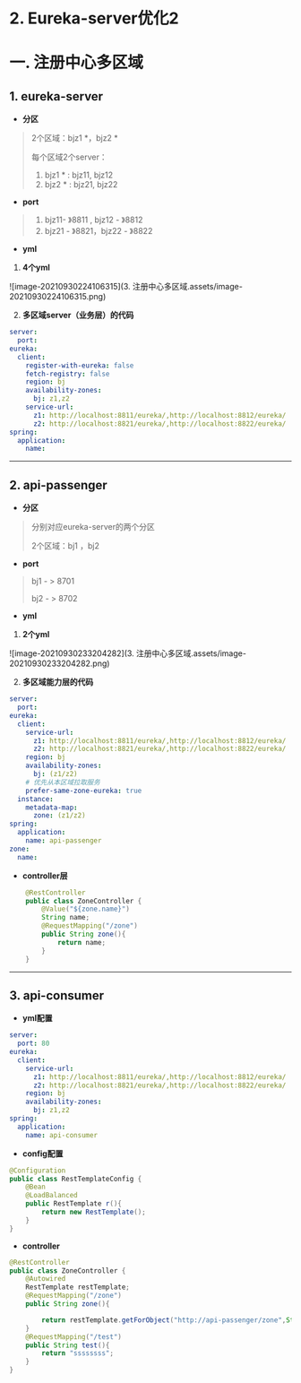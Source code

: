 # 2. Eureka-server优化2

# 一. 注册中心多区域

## 1. eureka-server

+ **分区**

> 2个区域：bjz1 *，bjz2 *
>
> 每个区域2个server：
>
> 1. bjz1 * : bjz11, bjz12
> 2. bjz2 * : bjz21, bjz22

+ **port**

> 1. bjz11- 》8811 ,  bjz12 - 》8812
> 2. bjz21 - 》8821，bjz22 - 》8822

+ **yml**

1. **4个yml**

![image-20210930224106315](3. 注册中心多区域.assets/image-20210930224106315.png)

2. **多区域server（业务层）的代码**

~~~yml
server:
  port: 
eureka:
  client:
    register-with-eureka: false
    fetch-registry: false
    region: bj
    availability-zones:
      bj: z1,z2
    service-url:
      z1: http://localhost:8811/eureka/,http://localhost:8812/eureka/
      z2: http://localhost:8821/eureka/,http://localhost:8822/eureka/
spring:
  application:
    name: 
~~~

---

## 2. api-passenger

+ **分区**

> 分别对应eureka-server的两个分区
>
> 2个区域：bj1 ，bj2

+ **port**

> bj1 - > 8701
>
> bj2 - > 8702

+ **yml**

1. **2个yml**

![image-20210930233204282](3. 注册中心多区域.assets/image-20210930233204282.png)

2. **多区域能力层的代码**

~~~yml
server:
  port: 
eureka:
  client:
    service-url:
      z1: http://localhost:8811/eureka/,http://localhost:8812/eureka/
      z2: http://localhost:8821/eureka/,http://localhost:8822/eureka/
    region: bj
    availability-zones:
      bj: (z1/z2)
    # 优先从本区域拉取服务
    prefer-same-zone-eureka: true
  instance:
    metadata-map:
      zone: (z1/z2)
spring:
  application:
    name: api-passenger
zone:
  name: 
~~~

+ **controller层**

~~~java
    @RestController
    public class ZoneController {
        @Value("${zone.name}")
        String name;
        @RequestMapping("/zone")
        public String zone(){
            return name;
        }
    }
~~~



---

## 3. api-consumer

+ **yml配置**

~~~yml
server:
  port: 80
eureka:
  client:
    service-url:
      z1: http://localhost:8811/eureka/,http://localhost:8812/eureka/
      z2: http://localhost:8821/eureka/,http://localhost:8822/eureka/
    region: bj
    availability-zones:
      bj: z1,z2
spring:
  application:
    name: api-consumer
~~~

+ **config配置**

~~~java
@Configuration
public class RestTemplateConfig {
    @Bean
    @LoadBalanced
    public RestTemplate r(){
        return new RestTemplate();
    }
}
~~~

+ **controller**

~~~java
@RestController
public class ZoneController {
    @Autowired
    RestTemplate restTemplate;
    @RequestMapping("/zone")
    public String zone(){

        return restTemplate.getForObject("http://api-passenger/zone",String.class);
    }
    @RequestMapping("/test")
    public String test(){
        return "ssssssss";
    }
}
~~~

